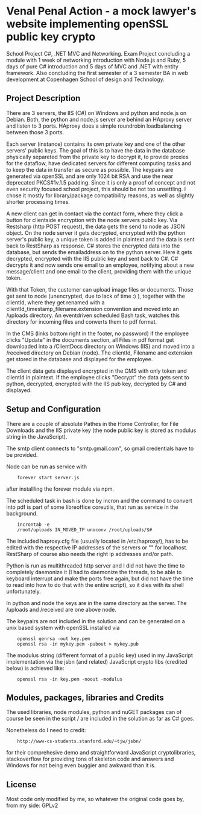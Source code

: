 
# Venal Penal Action - a mock lawyer's website implementing openSSL public key crypto
 
School Project C#, .NET MVC and Networking. Exam Project concluding a module with 1 week of networking introduction with
Node.js and Ruby, 5 days of pure C# introduction and 5 days of MVC and .NET with entity framework.
Also concluding the first semester of a 3 semester BA in web development at Copenhagen School of design and Technology.
 
## Project Description ##

There are 3 servers, the IIS (C#) on Windows and python and node.js on Debian. 
Both, the python and node.js server are behind an HAproxy server and listen to 3 ports. HAproxy does a simple roundrobin loadbalancing between those 3 ports.

Each server (instance) contains its own private key and one of the other servers' public keys. The goal of this is to have the data in the database physically separeted from the private key to decrypt it, to provide proxies for the dataflow, have dedicated servers for different computing tasks and to keep the data in transfer as secure as possible.
The keypairs are generated via openSSL and are only 1024 bit RSA and use the near deprecated  PKCS#1v.1.5 padding.
Since it is only a proof of concept and not even security focused school project, this should be not too unsettling. I chose it mostly for library/package compatibility reasons, as well as slightly shorter processing times.

A new client can get in contact via the contact form, where they click a button for clientside encryption with the node servers public key. Via Restsharp (http POST request), the data gets the send to node as JSON object. On the node server it gets decrypted, encrypted with the python server's public key, a unique token is added in plaintext and the data is sent back to RestSharp as response. C# stores the encrypted data into the database, but sends the emailaddress on to the python server. Here it gets decrypted, encrypted with the IIS public key and sent back to C#. C# decrypts it and now sends one email to an employee, notifying about a new message/client and one email to the client, providing them with the unique token.

With that Token, the customer can upload image files or documents. Those get sent to node (unencrypted, due to lack of time :) ), together with the clientId, where they get renamed with a clientId_timestamp_filename.extension convention and moved into an /uploads directory.  An eventdriven scheduled Bash task, watches this directory for incoming files and converts them to pdf format. 

In the CMS (links bottom right in the footer, no password) if the employee clicks "Update" in the documents section, all Files in pdf format get downloaded into a /ClientDocs directory on Windows (IIS) and moved into a /received directory on Debian (node). The clientId, Filename and extension get stored in the database and displayed for the employee.

The client data gets displayed encrypted in the CMS with only token and clientId in plaintext. If the employee clicks "Decrypt" the data gets sent to python, decrypted, encrypted with the IIS pub key, decrypted by C# and displayed.

## Setup and Configuration
 
There are a couple of absolute Pathes in the Home Controller, for File Downloads and the IIS private key (the node public key is stored as modulus string in the JavaScript).

The smtp client connects to "smtp.gmail.com", so gmail credentials have to be provided.

Node can be run as service with 

		forever start server.js

after installling the forever module via npm.

The scheduled task in bash is done by incron and the command to convert into pdf is part of some libreoffice coreutils, that run as service in the background.

		incrontab -e
		/root/uploads IN_MOVED_TP unoconv /root/uploads/$#

The included haproxy.cfg file (usually located in /etc/haproxy/), has to be edited with the respective IP addresses of the servers or "" for localhost.
RestSharp of course also needs the right ip addresses and/or path.

Python is run as multithreaded http server and I did not have the time to completely daemonize it (I had to daemonize the threads, to be able to keyboard interrupt and make the ports free again, but did not have the time to read into how to do that with the entire script), so it dies with its shell unfortunately.

In python and node the keys are in the same directory as the server. The /uploads and /received are one above node.

The keypairs are not included in the solution and can be generated on a unix based system with openSSL installed via
 
		openssl genrsa -out key.pem
 		openssl rsa -in mykey.pem -pubout > mykey.pub

The modulus string (different format of a public key) used in my JavaScript implementation via the jsbn (and related) JavaScript crypto libs (credited below) is achieved like:
 
		openssl rsa -in key.pem -noout -modulus

## Modules, packages, libraries and Credits

The used libraries, node modules, python and nuGET packages can of course be seen in the script / are included in the solution as far as C# goes.

Nonetheless do I need to credit:

		http://www-cs-students.stanford.edu/~tjw/jsbn/

for their comprehesive demo and straightforward JavaScript cryptolibraries, stackoverflow for providing tons of skeleton code and answers and Windows for not being even buggier and awkward than it is.
 
## License
 
 Most code only modified by me, so whatever the original code goes by, from my side:
 GPLv2


